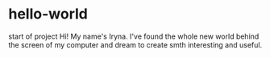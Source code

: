 # hello-world
start of project
Hi! My name's Iryna. I've found the whole new world behind the screen of my computer and dream to create smth interesting and useful.
